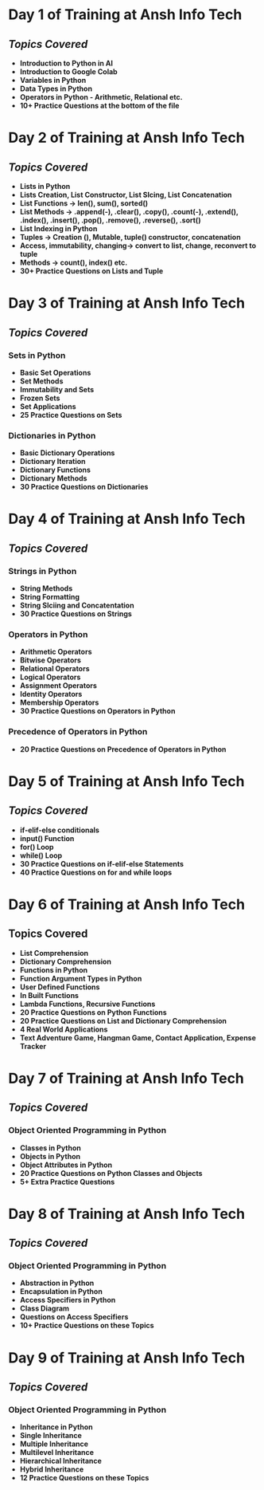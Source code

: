 #   **Day 1 of Training at Ansh Info Tech**

##  ***Topics Covered***

*   **Introduction to Python in AI**
*   **Introduction to Google Colab**
*   **Variables in Python**
*   **Data Types in Python**
*   **Operators in Python - Arithmetic, Relational etc.**
*   **10+ Practice Questions at the bottom of the file**

#   **Day 2 of Training at Ansh Info Tech**

##  ***Topics Covered***

*   **Lists in Python**
*   **Lists Creation, List Constructor, List Slcing, List Concatenation**
*   **List Functions -> len(), sum(), sorted()**
*   **List Methods -> .append(-), .clear(), .copy(), .count(-), .extend(), .index(), .insert(), .pop(), .remove(), .reverse(), .sort()**
*   **List Indexing in Python**
*   **Tuples -> Creation (), Mutable, tuple() constructor, concatenation**
*   **Access, immutability, changing-> convert to list, change, reconvert to tuple**
*   **Methods -> count(), index() etc.**
*   **30+ Practice Questions on Lists and Tuple**

# **Day 3 of Training at Ansh Info Tech**

## ***Topics Covered***

### **Sets in Python**
*   **Basic Set Operations**
*   **Set Methods**
*   **Immutability and Sets**
*   **Frozen Sets**
*   **Set Applications**
*   **25 Practice Questions on Sets**

### **Dictionaries in Python**
*   **Basic Dictionary Operations**
*   **Dictionary Iteration**
*   **Dictionary Functions**
*   **Dictionary Methods**
*   **30 Practice Questions on Dictionaries**

# **Day 4 of Training at Ansh Info Tech**

## ***Topics Covered***

### **Strings in Python**
* **String Methods**
* **String Formatting**
* **String Slciing and Concatentation**
* **30 Practice Questions on Strings**

### **Operators in Python**
* **Arithmetic Operators**
* **Bitwise Operators**
* **Relational Operators**
* **Logical Operators**
* **Assignment Operators**
* **Identity Operators**
* **Membership Operators**
* **30 Practice Questions on Operators in Python**

### **Precedence of Operators in Python**
* **20 Practice Questions on Precedence of Operators in Python**

# **Day 5 of Training at Ansh Info Tech**

## ***Topics Covered***

*   **if-elif-else conditionals**
*   **input() Function**
*   **for() Loop**
*   **while() Loop**
*   **30 Practice Questions on if-elif-else Statements**
*   **40 Practice Questions on for and while loops**
  
# **Day 6 of Training at Ansh Info Tech**

## **Topics Covered**

*   **List Comprehension**
*   **Dictionary Comprehension**
*   **Functions in Python**
*   **Function Argument Types in Python**
*   **User Defined Functions**
*   **In Built Functions**
*   **Lambda Functions, Recursive Functions**
*   **20 Practice Questions on Python Functions**
*   **20 Practice Questions on List and Dictionary Comprehension**
*   **4 Real World Applications**
*   **Text Adventure Game, Hangman Game, Contact Application, Expense Tracker**

#     **Day 7 of Training at Ansh Info Tech**
##    ***Topics Covered***
###   **Object Oriented Programming in Python**

* **Classes in Python**
* **Objects in Python**
* **Object Attributes in Python**
* **20 Practice Questions on Python Classes and Objects**
* **5+ Extra Practice Questions**

#     **Day 8 of Training at Ansh Info Tech**
##    ***Topics Covered***
###   **Object Oriented Programming in Python**

* **Abstraction in Python**
* **Encapsulation in Python**
* **Access Specifiers in Python**
* **Class Diagram**
* **Questions on Access Specifiers**
* **10+ Practice Questions on these Topics**

#     **Day 9 of Training at Ansh Info Tech**
##    ***Topics Covered***
###   **Object Oriented Programming in Python**

* **Inheritance in Python**
* **Single Inheritance**
* **Multiple Inheritance**
* **Multilevel Inheritance**
* **Hierarchical Inheritance**
* **Hybrid Inheritance**
* **12 Practice Questions on these Topics**



